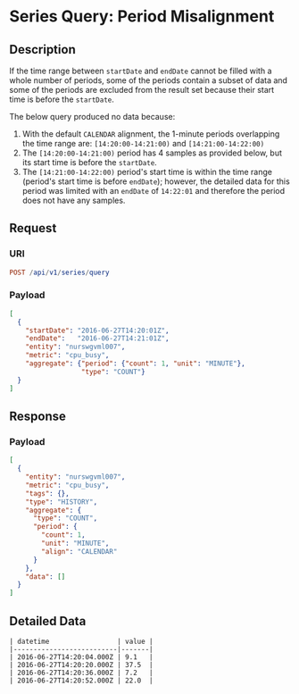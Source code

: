 # Series Query: Period Misalignment

## Description

If the time range between `startDate` and `endDate` cannot be filled with a whole number of periods, some of the periods contain a subset of data and some of the periods are excluded from the result set because their start time is before the `startDate`.

The below query produced no data because:

1. With the default `CALENDAR` alignment, the 1-minute periods overlapping the time range are: `[14:20:00-14:21:00)` and `[14:21:00-14:22:00)`
2. The `[14:20:00-14:21:00)` period has 4 samples as provided below, but its start time is before the `startDate`.
3. The `[14:21:00-14:22:00)` period's start time is within the time range (period's start time is before `endDate`); however, the detailed data for this period was limited with an `endDate` of `14:22:01` and therefore the period does not have any samples.

## Request

### URI

```elm
POST /api/v1/series/query
```

### Payload

```json
[
  {
    "startDate": "2016-06-27T14:20:01Z",
    "endDate":   "2016-06-27T14:21:01Z",
    "entity": "nurswgvml007",
    "metric": "cpu_busy",
    "aggregate": {"period": {"count": 1, "unit": "MINUTE"},
                  "type": "COUNT"}
  }
]
```

## Response

### Payload

```json
[
  {
    "entity": "nurswgvml007",
    "metric": "cpu_busy",
    "tags": {},
    "type": "HISTORY",
    "aggregate": {
      "type": "COUNT",
      "period": {
        "count": 1,
        "unit": "MINUTE",
        "align": "CALENDAR"
      }
    },
    "data": []
  }
]
```

## Detailed Data

```ls
| datetime                 | value |
|--------------------------|-------|
| 2016-06-27T14:20:04.000Z | 9.1   |
| 2016-06-27T14:20:20.000Z | 37.5  |
| 2016-06-27T14:20:36.000Z | 7.2   |
| 2016-06-27T14:20:52.000Z | 22.0  |
```
